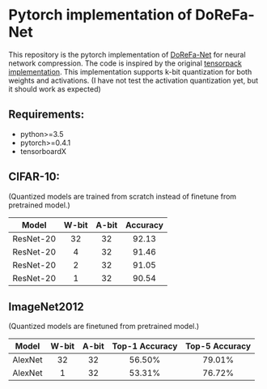 # Pytorch implementation of DoReFa-Net

This repository is the pytorch implementation of [DoReFa-Net](https://arxiv.org/pdf/1606.06160.pdf) for neural network compression. 
The code is inspired by the original [tensorpack implementation](https://github.com/tensorpack/tensorpack/tree/master/examples/DoReFa-Net).
This implementation supports k-bit quantization for both weights and activations.
(I have not test the activation quantization yet, but it should work as expected) 
 
## Requirements:
- python>=3.5
- pytorch>=0.4.1
- tensorboardX


## CIFAR-10:
(Quantized models are trained from scratch instead of finetune from pretrained model.)

Model|W-bit|A-bit|Accuracy
:---:|:---:|:---:|:---:
ResNet-20|32|32|92.13
ResNet-20|4|32|91.46
ResNet-20|2|32|91.05
ResNet-20|1|32|90.54

## ImageNet2012
(Quantized models are finetuned from pretrained model.)

Model|W-bit|A-bit|Top-1 Accuracy|Top-5 Accuracy
:---:|:---:|:---:|:---:|:---:
AlexNet|32|32|56.50%|79.01%
AlexNet|1|32|53.31%|76.72%


